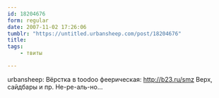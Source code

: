 ```yaml
---
id: 18204676
form: regular
date: 2007-11-02 17:26:06
tumblr: "https://untitled.urbansheep.com/post/18204676"
title:
tags:
    - твиты

---
```


<p>urbansheep: Вёрстка в toodoo феерическая: <a href="http://b23.ru/smz">http://b23.ru/smz</a> Верх, сайдбары и пр. Не-ре-аль-но&hellip;</p>

